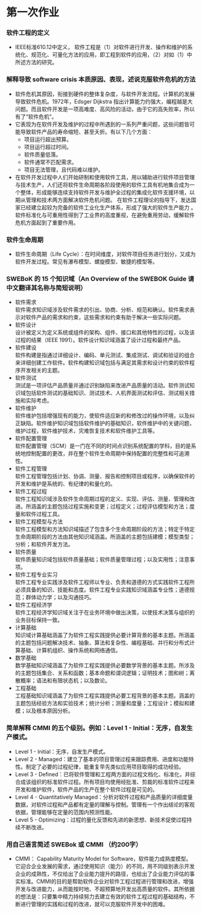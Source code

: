 # 第一次作业
### 软件工程的定义  
* IEEE标准610.12中定义， 软件工程是（1）对软件进行开发、操作和维护的系统化、规范化、可量化方法的应用，即工程到软件的应用，（2）对如（1）中所述方法的研究。
### 解释导致 software crisis 本质原因、表现，述说克服软件危机的方法
* 软件危机其原因，衔接到硬件的整体复杂度，与软件开发流程。计算机的发展导致软件危机。1972年，Edsger Dijkstra 指出计算能力约强大，编程越是大问题。而且软件开发是一项高难度、高风险的活动，由于它的高失败率，所以有了“软件危机”。
* 它表现为在软件开发及维护的过程中所遇到的一系列严重问题，这些问题皆可能导致软件产品的寿命缩短、甚至夭折。有以下几个方面：
    * 项目运行超出预算。
    * 项目运行超过时间。
    * 软件质量低落。
    * 软件通常不匹配需求。
    * 项目无法管理，且代码难以维护。
* 在软件开发过程中人们开始研制和使用软件工具，用以辅助进行软件项目管理与技术生产，人们还将软件生命周期各阶段使用的软件工具有机地集合成为一个整体，形成能够连续支持软件开发与维护全过程的集成化软件支援环境，以期从管理和技术两方面解决软件危机问题。
在软件工程理论的指导下，发达国家已经建立起较为完备的软件工业化生产体系，形成了强大的软件生产能力 。软件标准化与可重用性得到了工业界的高度重视，在避免重用劳动，缓解软件危机方面起到了重要作用。
### 软件生命周期
* 软件生命周期（Life Cycle）：在时间维度，对软件项目任务进行划分，又成为软件开发过程。常见有瀑布模型、螺旋模型、敏捷的模型等。
### SWEBoK 的 15 个知识域（An Overview of the SWEBOK Guide 请中文翻译其名称与简短说明）
* 软件需求  
    软件需求知识域涉及软件需求的引出、协商、分析、规范和确认。软件需求表示对软件产品的需求和约束，这些需求和约束有助于解决一些实际问题。
* 软件设计  
    设计被定义为定义系统或组件的架构、组件、接口和其他特性的过程，以及该过程的结果（IEEE 1991）。软件设计知识域涵盖了设计过程和最终产品。
* 软件建设  
    软件构建是指通过详细设计、编码、单元测试、集成测试、调试和验证的组合来详细创建工作软件。软件构建知识域包括与满足其需求和设计约束的软件程序开发相关的主题。
* 软件测试  
    测试是一项评估产品质量并通过识别缺陷来改进产品质量的活动。软件测试知识域包括软件测试的基础知识、测试技术、人机界面测试和评估、测试相关措施和实际考虑。
* 软件维护  
    软件维护包括增强现有的能力，使软件适应新的和修改过的操作环境，以及纠正缺陷。软件维护知识域包括软件维护的基础知识，软件维护中的关键问题，维护过程，软件维护技术，灾难恢复技术和软件维护工具等。
* 软件配置管理  
    软件配置管理（SCM）是一门在不同的时间点识别系统配置的学科，目的是系统地控制配置的更改，并在整个软件生命周期中保持配置的完整性和可追溯性。
* 软件工程管理  
    软件工程管理包括计划、协调、测量、报告和控制项目或程序，以确保软件的开发和维护是系统的、有纪律的和量化的。
* 软件工程过程  
    软件工程知识域涉及软件生命周期过程的定义、实现、评估、测量、管理和改进。所涵盖的主题包括过程实施和变更；过程定义；过程评估模型和方法；度量和软件过程工具。
* 软件工程模型与方法  
    软件工程模型和方法知识域描述了包含多个生命周期阶段的方法；特定于特定生命周期阶段的方法由其他知识域涵盖。所涵盖的主题包括建模；模型类型；分析；和软件开发方法。
* 软件质量  
    软件质量知识域包括软件质量基础；软件质量管理过程；以及实用性；注意事项。
* 软件工程专业实习  
    软件工程专业实践涉及软件工程师以专业、负责和道德的方式实践软件工程所必须具备的知识、技能和态度。软件工程专业实践知识域涵盖专业性；道德规范；群体动力学；以及沟通技巧。
* 软件工程经济学  
    软件工程经济学知识域关注于在业务环境中做出决策，以使技术决策与组织的业务目标保持一致。
* 计算基础  
    知识域计算基础涵盖了为软件工程实践提供必要计算背景的基本主题。所涵盖的主题包括问题解决技术、抽象、算法和复杂性、编程基础、并行和分布式计算基础、计算机组织、操作系统和网络通信。
* 数学基础  
    数学基础知识域涵盖了为软件工程实践提供必要数学背景的基本主题。所涉及的主题包括集合、关系和函数；基本命题和谓词逻辑；证明技术；图和树；离散概率；语法和有限状态机；以及数论。
* 工程基础  
    工程基础知识域涵盖了为软件工程实践提供必要工程背景的基本主题。涵盖的主题包括经验方法和实验技术；统计分析；测量和度量；工程设计；模拟和建模；以及根本原因分析。
### 简单解释 CMMI 的五个级别。例如：Level 1 - Initial：无序，自发生产模式。
* Level 1 - Initial：无序，自发生产模式。
* Level 2 - Managed：建立了基本的项目管理过程来跟踪费用、进度和功能特性。制定了必要的过程纪律，能重复早先类似应用项目取得的成功经验。
* Level 3 - Defined：已将软件管理和工程两方面的过程文档化、标准化，并综合成该组织的标准软件过程。所有项目均使用经批准、剪裁的标准软件过程来开发和维护软件，软件产品的生产在整个软件过程是可见的。
* Level 4 - Quantitatively Managed：分析对软件过程和产品质量的详细度量数据，对软件过程和产品都有定量的理解与控制。管理有一个作出结论的客观依据，管理能够在定量的范围内预测性能。
* Level 5 - Optimizing：过程的量化反馈和先进的新思想、新技术促使过程持续不断改进。
### 用自己语言简述 SWEBok 或 CMMI （约200字）
* CMMI： Capability Maturity Model for Software，软件能力成熟度模型。它迎合企业发展的需求，通过使用知识（能力）的不同，用不同级别表示开发企业的成熟性，不仅给出了企业能力提升的路径，也给出了企业能力评估的事实标准。CMMI的目的是帮助软件企业对软件工程过程进行管理和改进，增强开发与改进能力，从而能按时地、不超预算地开发出高质量的软件。其所依据的想法是：只要集中精力持续努力去建立有效的软件工程过程的基础结构，不断进行管理的实践和过程的改进，就可以克服软件开发中的困难。

